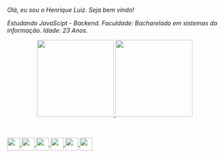 

_Olá, eu sou o Henrique Luiz. Seja bem vindo!_

_Estudando JavaScipt - Backend. Faculdade: Bacharelado em sistemas da informação. Idade: 23 Anos._


<div align="center">
<a href="https://github.com/victorbeppler">
<img height="180em" src="https://github-readme-stats-victorbeppler.vercel.app/api?username=henriqueluizp&show_icons=true&theme=dark#gh-dark-mode-only"/>
<img height="180em" src="https://github-readme-stats-victorbeppler.vercel.app/api/top-langs/?username=henriqueluizp&layout=compact&theme=dark"/>
<!--START_SECTION:waka-->

<!--END_SECTION:waka-->
</div>

##

<div style="display: inline_block">
<br>
<img align="center" height="30" width="30" src="https://icongr.am/devicon/javascript-original.svg?size=148&color=currentColor" />
<img align="center" height="30" width="30" src="https://icongr.am/devicon/java-original-wordmark.svg?size=148&color=currentColor" />
<img align="center" height="30" width="30" src="https://icongr.am/devicon/c-original.svg?size=148&color=currentColor" />
<img align="center" height="30" width="30" src="https://cdn.jsdelivr.net/gh/devicons/devicon/icons/nodejs/nodejs-plain.svg" />
<img align="center" height="30" width="30" src="https://cdn.jsdelivr.net/gh/devicons/devicon/icons/html5/html5-original.svg" />
<img align="center" height="30" width="30" src="https://cdn.jsdelivr.net/gh/devicons/devicon/icons/css3/css3-original.svg" />
</div

          
         
